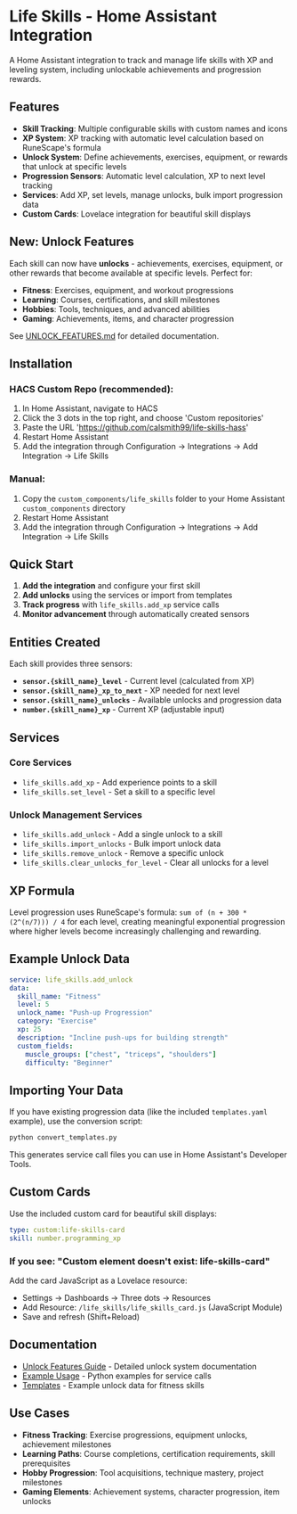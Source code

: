 # Life Skills - Home Assistant Integration

A Home Assistant integration to track and manage life skills with XP and leveling system, including unlockable achievements and progression rewards.

## Features

- **Skill Tracking**: Multiple configurable skills with custom names and icons
- **XP System**: XP tracking with automatic level calculation based on RuneScape's formula
- **Unlock System**: Define achievements, exercises, equipment, or rewards that unlock at specific levels
- **Progression Sensors**: Automatic level calculation, XP to next level tracking
- **Services**: Add XP, set levels, manage unlocks, bulk import progression data
- **Custom Cards**: Lovelace integration for beautiful skill displays

## New: Unlock Features

Each skill can now have **unlocks** - achievements, exercises, equipment, or other rewards that become available at specific levels. Perfect for:

- **Fitness**: Exercises, equipment, and workout progressions
- **Learning**: Courses, certifications, and skill milestones  
- **Hobbies**: Tools, techniques, and advanced abilities
- **Gaming**: Achievements, items, and character progression

See [UNLOCK_FEATURES.md](UNLOCK_FEATURES.md) for detailed documentation.

## Installation

### HACS Custom Repo (recommended):
1. In Home Assistant, navigate to HACS
2. Click the 3 dots in the top right, and choose 'Custom repositories'
3. Paste the URL 'https://github.com/calsmith99/life-skills-hass'
4. Restart Home Assistant
5. Add the integration through Configuration → Integrations → Add Integration → Life Skills

### Manual:
1. Copy the `custom_components/life_skills` folder to your Home Assistant `custom_components` directory
2. Restart Home Assistant
3. Add the integration through Configuration → Integrations → Add Integration → Life Skills

## Quick Start

1. **Add the integration** and configure your first skill
2. **Add unlocks** using the services or import from templates
3. **Track progress** with `life_skills.add_xp` service calls
4. **Monitor advancement** through automatically created sensors

## Entities Created

Each skill provides three sensors:
- **`sensor.{skill_name}_level`** - Current level (calculated from XP)
- **`sensor.{skill_name}_xp_to_next`** - XP needed for next level
- **`sensor.{skill_name}_unlocks`** - Available unlocks and progression data
- **`number.{skill_name}_xp`** - Current XP (adjustable input)

## Services

### Core Services
- `life_skills.add_xp` - Add experience points to a skill
- `life_skills.set_level` - Set a skill to a specific level

### Unlock Management Services  
- `life_skills.add_unlock` - Add a single unlock to a skill
- `life_skills.import_unlocks` - Bulk import unlock data
- `life_skills.remove_unlock` - Remove a specific unlock
- `life_skills.clear_unlocks_for_level` - Clear all unlocks for a level

## XP Formula

Level progression uses RuneScape's formula: `sum of (n + 300 * (2^(n/7))) / 4` for each level, creating meaningful exponential progression where higher levels become increasingly challenging and rewarding.

## Example Unlock Data

```yaml
service: life_skills.add_unlock
data:
  skill_name: "Fitness"
  level: 5
  unlock_name: "Push-up Progression"
  category: "Exercise"
  xp: 25
  description: "Incline push-ups for building strength"
  custom_fields:
    muscle_groups: ["chest", "triceps", "shoulders"]
    difficulty: "Beginner"
```

## Importing Your Data

If you have existing progression data (like the included `templates.yaml` example), use the conversion script:

```bash
python convert_templates.py
```

This generates service call files you can use in Home Assistant's Developer Tools.

## Custom Cards

Use the included custom card for beautiful skill displays:

```yaml
type: custom:life-skills-card
skill: number.programming_xp
```

### If you see: "Custom element doesn't exist: life-skills-card"

Add the card JavaScript as a Lovelace resource:
- Settings → Dashboards → Three dots → Resources
- Add Resource: `/life_skills/life_skills_card.js` (JavaScript Module)
- Save and refresh (Shift+Reload)

## Documentation

- [Unlock Features Guide](UNLOCK_FEATURES.md) - Detailed unlock system documentation
- [Example Usage](example_unlock_usage.py) - Python examples for service calls
- [Templates](templates.yaml) - Example unlock data for fitness skills

## Use Cases

- **Fitness Tracking**: Exercise progressions, equipment unlocks, achievement milestones
- **Learning Paths**: Course completions, certification requirements, skill prerequisites  
- **Hobby Progression**: Tool acquisitions, technique mastery, project milestones
- **Gaming Elements**: Achievement systems, character progression, item unlocks
